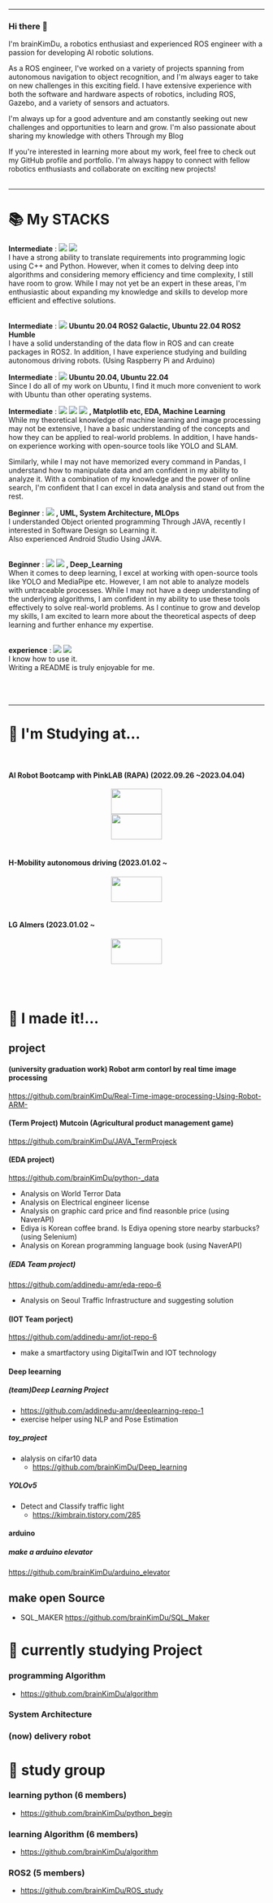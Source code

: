 -----------------------------------
### Hi there 👋
I'm brainKimDu, a robotics enthusiast and experienced ROS engineer with a passion for developing AI robotic solutions.

As a ROS engineer, I've worked on a variety of projects spanning from autonomous navigation to object recognition, and I'm always eager to take on new challenges in this exciting field. I have extensive experience with both the software and hardware aspects of robotics, including ROS, Gazebo, and a variety of sensors and actuators.

I'm always up for a good adventure and am constantly seeking out new challenges and opportunities to learn and grow. I'm also passionate about sharing my knowledge with others Through my Blog

If you're interested in learning more about my work, feel free to check out my GitHub profile and portfolio. I'm always happy to connect with fellow robotics enthusiasts and collaborate on exciting new projects!
<br>
<br>

-----------------------------------

<div><h1>📚 My STACKS</h1></div>

<div>
  <b>Intermediate</b> :  
  <img src="https://img.shields.io/badge/c++-00599C?style=for-the-badge&logo=c%2B%2B&logoColor=white">
  <img src="https://img.shields.io/badge/python-3776AB?style=for-the-badge&logo=python&logoColor=white">
  <br> I have a strong ability to translate requirements into programming logic using C++ and Python. However, when it comes to delving deep into algorithms and considering memory efficiency and time complexity, I still have room to grow. While I may not yet be an expert in these areas, I'm enthusiastic about expanding my knowledge and skills to develop more efficient and effective solutions.
  <br>
  <br>
  
  <b>Intermediate</b> :  <img src="https://img.shields.io/badge/ROS-22314E?style=for-the-badge&logo=ROS&logoColor=white"> 
  <b>Ubuntu 20.04 ROS2 Galactic, Ubuntu 22.04 ROS2 Humble</b>
  <br> I have a solid understanding of the data flow in ROS and can create packages in ROS2. In addition, I have experience studying and building autonomous driving robots. (Using Raspberry Pi and Arduino)   
  
  <b>Intermediate</b> :
  <img src="https://img.shields.io/badge/Ubuntu-E95420?style=for-the-badge&logo=Ubuntu&logoColor=black"> 
  <b>Ubuntu 20.04, Ubuntu 22.04 </b>
  <br> Since I do all of my work on Ubuntu, I find it much more convenient to work with Ubuntu than other operating systems. 
  <br>
  
  <b>Intermediate</b> :
  <img src="https://img.shields.io/badge/pandas-150458?style=for-the-badge&logo=pandas&logoColor=white">
  <img src="https://img.shields.io/badge/Selenium-43B02A?style=for-the-badge&logo=Selenium&logoColor=white">
  <img src="https://img.shields.io/badge/OpenCV-5C3EE8?style=for-the-badge&logo=OpenCV&logoColor=white"> 
  <b> , Matplotlib etc, EDA, Machine Learning </b>
  <br> While my theoretical knowledge of machine learning and image processing may not be extensive, I have a basic understanding of the concepts and how they can be applied to real-world problems. In addition, I have hands-on experience working with open-source tools like YOLO and SLAM.

Similarly, while I may not have memorized every command in Pandas, I understand how to manipulate data and am confident in my ability to analyze it. With a combination of my knowledge and the power of online search, I'm confident that I can excel in data analysis and stand out from the rest. 
  
  <b>Beginner</b> :
  <img src="https://img.shields.io/badge/java-007396?style=for-the-badge&logo=java&logoColor=white"> 
  <b> , UML, </b> <b> System Architecture, MLOps </b>
  <br> I understanded Object oriented programming Through JAVA, recently I interested in Software Design so Learning it.
  <br> Also experienced Android Studio Using JAVA.
  <br>
  <br>
  
  <b>Beginner</b> :
  <img src="https://img.shields.io/badge/TensorFlow-FF6F00?style=for-the-badge&logo=TensorFlow&logoColor=white">
  <img src="https://img.shields.io/badge/YOLO-00FFFF?style=for-the-badge&logo=YOLO&logoColor=white"> 
  <b> , Deep_Learning </b>
  <br> When it comes to deep learning, I excel at working with open-source tools like YOLO and MediaPipe etc. However, I am not able to analyze models with untraceable processes. While I may not have a deep understanding of the underlying algorithms, I am confident in my ability to use these tools effectively to solve real-world problems. As I continue to grow and develop my skills, I am excited to learn more about the theoretical aspects of deep learning and further enhance my expertise.
  <br>
  <br>
  
  <b>experience</b> :
  <img src="https://img.shields.io/badge/mysql-4479A1?style=for-the-badge&logo=mysql&logoColor=white"> 
  <img src="https://img.shields.io/badge/GitHub-181717?style=for-the-badge&logo=GitHub&logoColor=white"> 
  <br>I know how to use it.
  <br>Writing a README is truly enjoyable for me.
  <br>
  <br>
  <br>
  <br>
</div>
  
-----------------------------------
  
<div><h1>🌱 I'm Studying at...</h1></div>
<div>
</br>

#### AI Robot Bootcamp with PinkLAB  (RAPA) (2022.09.26 ~2023.04.04)
<center><img src="https://user-images.githubusercontent.com/110883172/200596671-081bded6-2298-43ef-8f8d-f84b7d7c7fd8.png" width="100" height="50"/></center>
<center><img src="https://user-images.githubusercontent.com/110883172/200596747-ad7f1e9a-f40c-4a9b-b33e-a841bdc1e95c.png" width="100" height="50"/></center>
</br>


#### H-Mobility autonomous driving (2023.01.02 ~ 
<center><img src="https://user-images.githubusercontent.com/110883172/209673085-a3bd720b-4a33-4a2f-b6ec-f28a25657360.png" width="100" height="50"/></center>
</br>


#### LG AImers  (2023.01.02 ~ 
<center><img src="https://user-images.githubusercontent.com/110883172/209673107-f3850d1f-dbcb-4d0f-9af5-dc4ee0dbf4e0.png" width="100" height="50"/></center>
</br>



</br>
</br>

</div>
<div><h1>🤔 I made it!... </h1></div>
</div>


## project

#### (university  graduation work) Robot arm contorl by real time image processing 
https://github.com/brainKimDu/Real-Time-image-processing-Using-Robot-ARM-


#### (Term Project) Mutcoin (Agricultural product management game)
https://github.com/brainKimDu/JAVA_TermProjeck

#### (EDA project)
https://github.com/brainKimDu/python-_data
  - Analysis on World Terror Data
  - Analysis on Electrical engineer license 
  - Analysis on graphic card price and find reasonble price (using NaverAPI)
  - Ediya is Korean coffee brand. Is Ediya opening store nearby starbucks? (using Selenium)
  - Analysis on Korean programming language book (using NaverAPI)

##### (EDA Team project) 
https://github.com/addinedu-amr/eda-repo-6 
  - Analysis on Seoul Traffic Infrastructure and suggesting solution


#### (IOT Team porject)
https://github.com/addinedu-amr/iot-repo-6
  - make a smartfactory using DigitalTwin and IOT technology 


#### Deep leearning
##### (team)Deep Learning Project
  - https://github.com/addinedu-amr/deeplearning-repo-1
  - exercise helper using NLP and Pose Estimation

##### toy_project
- alalysis on cifar10 data
  - https://github.com/brainKimDu/Deep_learning

##### YOLOv5
- Detect and Classify traffic light
  - https://kimbrain.tistory.com/285





#### arduino
##### make a arduino elevator
https://github.com/brainKimDu/arduino_elevator

## make open Source
- SQL_MAKER
https://github.com/brainKimDu/SQL_Maker


<div><h1>🔭 currently studying Project </h1></div>
</div>

### programming Algorithm
 - https://github.com/brainKimDu/algorithm
 
### System Architecture

### (now) delivery robot


<div><h1> 📖 study group </h1></div>
</div>

### learning python (6 members)
- https://github.com/brainKimDu/python_begin

### learning Algorithm (6 members)
- https://github.com/brainKimDu/algorithm

### ROS2 (5 members)
- https://github.com/brainKimDu/ROS_study

<!--
**brainKimDu/brainKimDu** is a ✨ _special_ ✨ repository because its `README.md` (this file) appears on your GitHub profile.

Here are some ideas to get you started:

- 🔭 I’m currently working on ...
- 🌱 I’m currently learning ...
- 👯 I’m looking to collaborate on ...
- 🤔 I’m looking for help with ...
- 💬 Ask me about ...
- 📫 How to reach me: ...
- 😄 Pronouns: ...
- ⚡ Fun fact: ...
--> 
